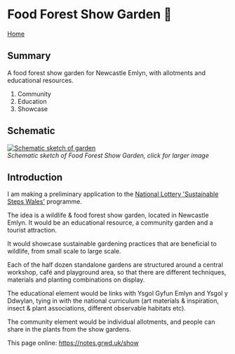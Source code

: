 # Food Forest Show Garden 🏡

[Home](https://notes.grwd.uk/show/)

## Summary

A food forest show garden for Newcastle Emlyn, with allotments and educational resources.

1. Community
2. Education
3. Showcase

## Schematic

[![Schematic sketch of garden](https://res.cloudinary.com/growdigital/image/upload/w_320/v1656229808/show/show-schematic.jpg)](https://res.cloudinary.com/growdigital/image/upload/v1656229808/show/show-schematic.jpg)  
_Schematic sketch of Food Forest Show Garden, click for larger image_

## Introduction

I am making a preliminary application to the [National Lottery 'Sustainable Steps Wales'](https://www.tnlcommunityfund.org.uk/funding/programmes/sustainable-steps-wales-action-grants) programme.

The idea is a wildlife & food forest show garden, located in Newcastle Emlyn. It would be an educational resource, a community garden and a tourist attraction.

It would showcase sustainable gardening practices that are beneficial to wildlife, from small scale to large scale. 

Each of the half dozen standalone gardens are structured around a central workshop, café and playground area, so that there are different techniques, materials and planting combinations on display.

The educational element would be links with Ysgol Gyfun Emlyn and Ysgol y Ddwylan, tying in with the national curriculum (art materials & inspiration, insect & plant associations, different observable habitats etc).

The community element would be individual allotments, and people can share in the plants from the show gardens.


This page online: <https://notes.grwd.uk/show>
